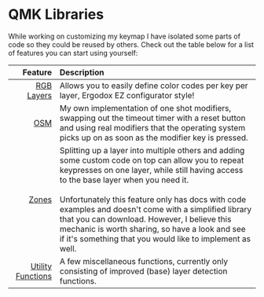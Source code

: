 # QMK Libraries

While working on customizing my keymap I have isolated some parts of code so they could be reused by others. Check out the table below for a list of features you can start using yourself:

Feature|Description
--:|:--
[RGB Layers](/qmk-lib/rgb-layers/)|Allows you to easily define color codes per key per layer, Ergodox EZ configurator style!
[OSM](/qmk-lib/osm/)|My own implementation of one shot modifiers, swapping out the timeout timer with a reset button and using real modifiers that the operating system picks up on as soon as the modifier key is pressed.
[Zones](/qmk-lib/zones/)|Splitting up a layer into multiple others and adding some custom code on top can allow you to repeat keypresses on one layer, while still having access to the base layer when you need it.<br><br>Unfortunately this feature only has docs with code examples and doesn't come with a simplified library that you can download. However, I believe this mechanic is worth sharing, so have a look and see if it's something that you would like to implement as well. 
[Utility Functions](/qmk-lib/utility-functions/)|A few miscellaneous functions, currently only consisting of improved (base) layer detection functions.